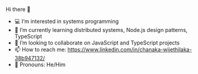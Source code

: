 Hi there 👋

- 💻 I’m interested in systems programming
- 🧠 I’m currently learning distributed systems, Node.js design patterns, TypeScript
- 💞️ I’m looking to collaborate on JavaScript and TypeScript projects
- 📫 How to reach me: https://www.linkedin.com/in/chanaka-wijethilaka-38b947132/
- 👦 Pronouns: He/Him

<!---
chanakasw/chanakasw is a ✨ special ✨ repository because its `README.md` (this file) appears on your GitHub profile.
You can click the Preview link to take a look at your changes.
--->
